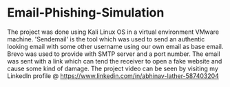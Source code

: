 # Email-Phishing-Simulation
The project was done using Kali Linux OS in a virtual environment VMware machine.
'Sendemail' is the tool which was used to send an authentic looking email with some other username using our own email as base email.
Brevo was used to provide with SMTP server and a port number.
The email was sent with a link which can tend the receiver to open a fake website and cause some kind of damage.
The project video can be seen by visiting my LinkedIn profile @ https://www.linkedin.com/in/abhinav-lather-587403204
